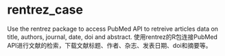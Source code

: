 # rentrez_case
Use the rentrez package to access PubMed API to retreive articles data on title, authors, journal, date, doi and abstract.
使用rentrez的R包连接PubMed API进行文献的检索，下载文献标题、作者、杂志、发表日期、doi和摘要等。
